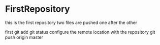 # FirstRepository
this is the first repository
two files are pushed one after the other

first 
git add
git status
configure the remote location with the repository
git push origin master
